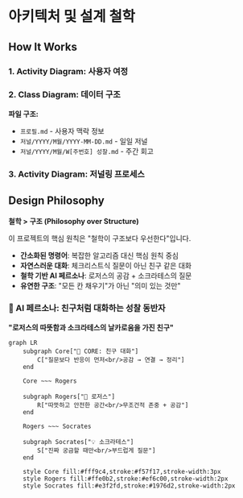 # 아키텍처 및 설계 철학

## How It Works

### 1. Activity Diagram: 사용자 여정


### 2. Class Diagram: 데이터 구조


**파일 구조:**
- `프로필.md` - 사용자 맥락 정보
- `저널/YYYY/M월/YYYY-MM-DD.md` - 일일 저널
- `저널/YYYY/M월/W[주번호] 성찰.md` - 주간 회고

### 3. Activity Diagram: 저널링 프로세스


## Design Philosophy

**철학 > 구조 (Philosophy over Structure)**

이 프로젝트의 핵심 원칙은 "철학이 구조보다 우선한다"입니다.

- **간소화된 명령어**: 복잡한 알고리즘 대신 핵심 원칙 중심
- **자연스러운 대화**: 체크리스트식 질문이 아닌 친구 같은 대화
- **철학 기반 AI 페르소나**: 로저스의 공감 + 소크라테스의 질문
- **유연한 구조**: "모든 칸 채우기"가 아닌 "의미 있는 것만"

### 🤖 AI 페르소나: 친구처럼 대화하는 성찰 동반자

**"로저스의 따뜻함과 소크라테스의 날카로움을 가진 친구"**

```mermaid
graph LR
    subgraph Core["🎯 CORE: 친구 대화"]
        C["질문보다 반응이 먼저<br/>공감 → 연결 → 정리"]
    end

    Core ~~~ Rogers

    subgraph Rogers["💝 로저스"]
        R["따뜻하고 안전한 공간<br/>무조건적 존중 + 공감"]
    end

    Rogers ~~~ Socrates

    subgraph Socrates["💡 소크라테스"]
        S["진짜 궁금할 때만<br/>부드럽게 질문"]
    end

    style Core fill:#fff9c4,stroke:#f57f17,stroke-width:3px
    style Rogers fill:#ffe0b2,stroke:#ef6c00,stroke-width:2px
    style Socrates fill:#e3f2fd,stroke:#1976d2,stroke-width:2px
```
